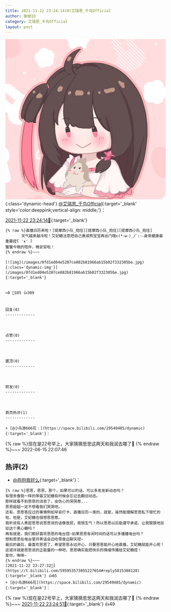 ```yaml
---
title: 2021-11-22 23:24:14(0)艾瑞思_千鸟Official
author: 御坂IO
category: 艾瑞思_千鸟Official
layout: post
---
```


![img](/images/7e08840c56f251de28bdf766b647bd5fe9a5d50a.jpg){:class='dynamic-head'}
[@艾瑞思_千鸟Official](https://space.bilibili.com/1090010845/dynamic){:target='_blank' style='color:deeppink;vertical-align: middle;'}：

[2021-11-22 23:24:14🔗](https://t.bilibili.com/595953573055227654){:target='_blank'}

~~~
{% raw %}直播日历来啦！[提摩西小队_抱住][提摩西小队_抱住][提摩西小队_抱住]
       天气越来越冷啦！艾妃糖注意把自己裹成熊宝宝再出门哦ε(*･ω･)_/ﾟ:･☆身体健康最重要捏ʕ ᵔᴥᵔ ʔ
蟹蟹今晚的陪伴，晚安安啦！
{% endraw %}~~~

[![img](/images/0fd1ed04e5207ce882b81966ab15b02f332305be.jpg){:class='dynamic-img'}](/images/0fd1ed04e5207ce882b81966ab15b02f332305be.jpg){:target='_blank'}


↪️0 💬105 👍309


回复(0)
-------------



点赞(0)
-------------



置顶(0)
-------------



转发(0)
-------------



首页热评(1)
-------------

+ [@小鸟游666花：](https://space.bilibili.com/29549485/dynamic){:target='_blank'}：
~~~
{% raw %}现在是22号早上，大家猜猜思思这两天和我润去哪了🤗
{% endraw %}~~~
2022-06-15 22:07:46


热评(2)
-------------

+ [@抱抱我好么](https://space.bilibili.com/12285084/dynamic){:target='_blank'}：
~~~
{% raw %}思思，思思，那个，如果可以的话，可以多发发新动态吗？
有很多像我一样的笨蛋艾妃糖有时候会忘记去翻旧动态。
那样就看不到思思的消息了，会伤心的哭哭惹...
思思姐姐一定不想看我们哭哭吧。
还有，思思答应过的事情例如早安打卡、直播日历一类的，就是，虽然能理解思思私下很忙的啦，但是，艾妃糖也很想思思惹。
我听说有人黑屁思思说思思说的话像放屁，我很生气！所以思思以后能遵守承诺，让我狠狠地反驳这个黑心糖吗？
再有就是，我们都好喜欢思思的电台捏~如果思思有闲时间的话可以多播播电台吗？
想和思思在电台里开茶话会边吃零食边聊天捏~
最后的最后，最喜欢思思了，希望思思永远开心，只要思思能开心地直播，艾妃糖就能开心呢！
这或许就是思思说的正能量的一种吧，思思确实能把快乐的情绪传播给艾妃糖捏！
爱你，啾咪~
{% endraw %}~~~
[2021-11-22 23:27:32🔗](https://t.bilibili.com/595953573055227654#reply5815388128){:target='_blank'} 👍65
+ [@小鸟游666花](https://space.bilibili.com/29549485/dynamic){:target='_blank'}：
~~~
{% raw %}现在是22号早上，大家猜猜思思这两天和我润去哪了🤗
{% endraw %}~~~
[2021-11-22 23:24:51🔗](https://t.bilibili.com/595953573055227654#reply5815376710){:target='_blank'} 👍49



